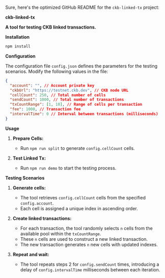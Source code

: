 Sure, here's the optimized GitHub README for the `ckb-linked-tx` project:

**ckb-linked-tx**

**A tool for testing CKB linked transactions.**


**Installation**

```bash
npm install
```

**Configuration**

The configuration file `config.json` defines the parameters for the testing scenarios. Modify the following values in the file:

```json
{
  "account": "", // Account private key
  "ckbUrl": "https://testnet.ckb.dev", // CKB node URL
  "cellCount": 250, // Total number of cells
  "sendCount": 1000, // Total number of transactions
  "txCountRange": [1, 10], // Range of cells per transaction
  "fee": 1000, // Transaction fee
  "intervalTime": 0 // Interval between transactions (milliseconds)
}
```

**Usage**

1. **Prepare Cells:**
    - Run `npm run split` to generate `config.cellCount` cells.

2. **Test Linked Tx:**
    - Run `npm run demo` to start the testing process.

**Testing Scenarios**

1. **Generate cells:**
    - The tool retrieves `config.cellCount` cells from the specified `config.account`.
    - Each cell is assigned a unique index in ascending order.

2. **Create linked transactions:**
    - For each transaction, the tool randomly selects `n` cells from the available pool within the `txCountRange`.
    - These `n` cells are used to construct a new linked transaction.
    - The new transaction generates `n` new cells with updated indexes.

3. **Repeat and wait:**
    - The tool repeats steps 2 for `config.sendCount` times, introducing a delay of `config.intervalTime` milliseconds between each iteration.
